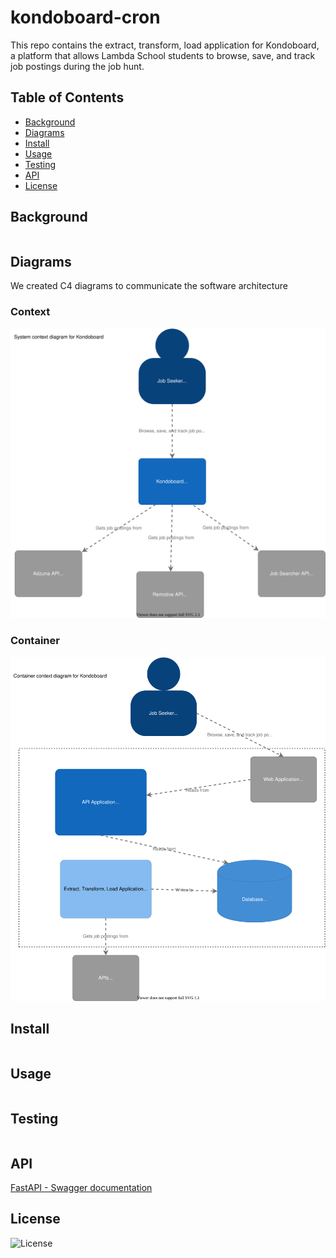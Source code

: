 # kondoboard-cron

This repo contains the extract, transform, load application for Kondoboard, a platform that allows Lambda School students to browse, save, and track job postings during the job hunt. 

## Table of Contents
- [Background](#background)
- [Diagrams](#diagrams)
- [Install](#install) 
- [Usage](#usage)
- [Testing](#testing)
- [API](#api)
- [License](#license)

## Background
```
```

## Diagrams
We created C4 diagrams to communicate the software architecture

### Context
![Context](./diagrams/kondo_context.svg)
### Container
![Container](./diagrams/kondo_container.svg)

## Install  
```
```
## Usage  
```
```  
## Testing  
```
```  
## API

[FastAPI - Swagger documentation](http://kondoboard-ds-environment.eba-u7c3zdzn.us-east-1.elasticbeanstalk.com/docs)  
 
## License
![License](./LICENSE/)